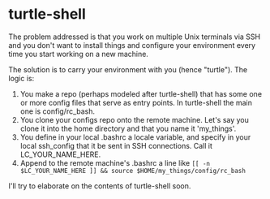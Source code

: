 turtle-shell
====

The problem addressed is that you work on multiple Unix terminals via SSH and you don't want to install things and configure your environment every time you start working on a new machine.

The solution is to carry your environment with you (hence "turtle"). The logic is:

1. You make a repo (perhaps modeled after turtle-shell) that has some one or more config files that serve as entry points. In turtle-shell the main one is config/rc_bash.
2. You clone your configs repo onto the remote machine. Let's say you clone it into the home directory and that you name it 'my_things'.
3. You define in your local .bashrc a locale variable, and specify in your local ssh_config that it be sent in SSH connections. Call it LC_YOUR_NAME_HERE.
4. Append to the remote machine's .bashrc a line like `[[ -n $LC_YOUR_NAME_HERE ]] && source $HOME/my_things/config/rc_bash`

I'll try to elaborate on the contents of turtle-shell soon.

